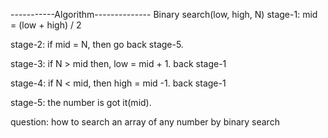 -----------Algorithm--------------
Binary search(low, high, N)
stage-1: mid = (low + high) / 2

stage-2: if mid = N, then go back stage-5.

stage-3: if N > mid then, low = mid + 1. back stage-1

stage-4: if N < mid, then high = mid -1. back stage-1

stage-5: the number is got it(mid).

question: how to search an array of any number by binary search